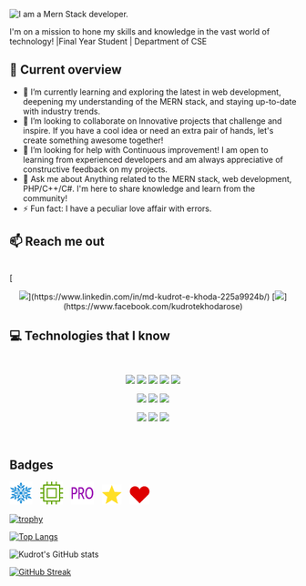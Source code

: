 
![I am a Mern Stack developer.](https://i.ibb.co/D91GWhZ/Github-Banner-with-logo.png)

I'm on a mission to hone my skills and knowledge in the vast world of technology! |Final Year Student | Department of CSE

## :eyes: Current overview
- 🌱 I’m currently learning and exploring the latest in web development, deepening my understanding of the MERN stack, and staying up-to-date with industry trends. 
- 👯 I’m looking to collaborate on Innovative projects that challenge and inspire. If you have a cool idea or need an extra pair of hands, let's create something awesome together! 
- 🤔 I’m looking for help with Continuous improvement! I am open to learning from experienced developers and am always appreciative of constructive feedback on my projects. 
- 💬 Ask me about Anything related to the MERN stack, web development, PHP/C++/C#. I'm here to share knowledge and learn from the community!
-  ⚡ Fun fact:  I have a peculiar love affair with errors.
  
  ## :mailbox: Reach me out

<br />
[<p align="center"><img height="75" src="https://github.com/mir-hussain/mir-hussain/blob/main/images/icons/Linkedin.png">](https://www.linkedin.com/in/md-kudrot-e-khoda-225a9924b/)
[<img height="75" src="https://github.com/mir-hussain/mir-hussain/blob/main/images/icons/Facebook.png"</p>](https://www.facebook.com/kudrotekhodarose)
<br />

## :computer: Technologies that I know

<br>
<p align="center">
<img src="https://github.com/mir-hussain/mir-hussain/blob/main/images/icons/HTML.png"/>
<img src="https://github.com/mir-hussain/mir-hussain/blob/main/images/icons/css.png"/>
<img src="https://github.com/mir-hussain/mir-hussain/blob/main/images/icons/JavaScript.png"/>
<img src="https://github.com/mir-hussain/mir-hussain/blob/main/images/icons/c.png"/>
<img src="https://github.com/mir-hussain/mir-hussain/blob/main/images/icons/cpp.png"/>
</p>
<p align="center">
<img src="https://github.com/mir-hussain/mir-hussain/blob/main/images/icons/react.png"/>
<img src="https://github.com/mir-hussain/mir-hussain/blob/main/images/icons/tailwind.png"/>
<img src="https://github.com/mir-hussain/mir-hussain/blob/main/images/icons/firebase.png"/>
</p>
<p align="center">
<img src="https://github.com/mir-hussain/mir-hussain/blob/main/images/icons/node.png"/>
<img src="https://github.com/mir-hussain/mir-hussain/blob/main/images/icons/express.png"/>
<img src="https://github.com/mir-hussain/mir-hussain/blob/main/images/icons/mongo.png"/>
</p><br/>

<div>
  
##  Badges
<a href='https://archiveprogram.github.com/'><img src='https://raw.githubusercontent.com/acervenky/animated-github-badges/master/assets/acbadge.gif' width='40' height='40'></a> <a href='https://docs.github.com/en/developers'><img src='https://raw.githubusercontent.com/acervenky/animated-github-badges/master/assets/devbadge.gif' width='40' height='40'></a> <a href='https://github.com/pricing'><img src='https://raw.githubusercontent.com/acervenky/animated-github-badges/master/assets/pro.gif' width='40' height='40'></a> <a href='https://stars.github.com/'><img src='https://raw.githubusercontent.com/acervenky/animated-github-badges/master/assets/starbadge.gif' width='35' height='35'></a> <a href='https://docs.github.com/en/github/supporting-the-open-source-community-with-github-sponsors'><img src='https://raw.githubusercontent.com/acervenky/animated-github-badges/master/assets/sponsorbadge.gif' width='35' height='35'></a>
</div>

[![trophy](https://github-profile-trophy.vercel.app/?username=Kudrot467)](https://github.com/ryo-ma/github-profile-trophy)

[![Top Langs](https://github-readme-stats.vercel.app/api/top-langs/?username=Kudrot467&layout=donut-vertical)](https://github.com/anuraghazra/github-readme-stats)

![Kudrot's GitHub stats](https://github-readme-stats.vercel.app/api?username=Kudrot467&show_icons=true&theme=ambient_gradient) 

[![GitHub Streak](https://streak-stats.demolab.com/?user=Kudrot467&theme=ambient-gradient)](https://git.io/streak-stats) 

